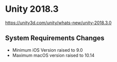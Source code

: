 # Unity 2018.3
https://unity3d.com/unity/whats-new/unity-2018.3.0

## System Requirements Changes

<ul>
<li>Minimum iOS Version raised to 9.0</li>
<li>Maximum macOS version raised to 10.14</li>
</ul>
